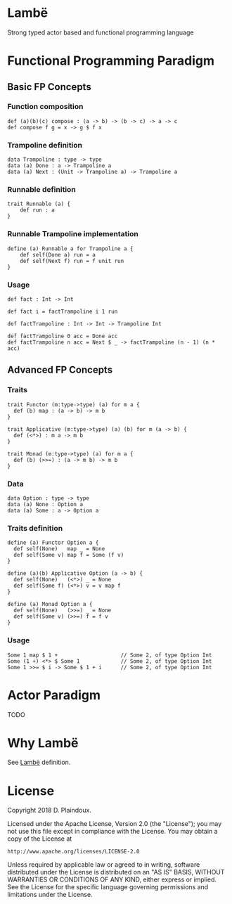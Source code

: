 # Lambë 

Strong typed actor based and functional programming language

# Functional Programming Paradigm

## Basic FP Concepts

### Function composition

```
def (a)(b)(c) compose : (a -> b) -> (b -> c) -> a -> c
def compose f g = x -> g $ f x
```

### Trampoline definition

```
data Trampoline : type -> type
data (a) Done : a -> Trampoline a
data (a) Next : (Unit -> Trampoline a) -> Trampoline a
```
### Runnable definition

```
trait Runnable (a) {
    def run : a
}
```
### Runnable Trampoline implementation

```
define (a) Runnable a for Trampoline a {
    def self(Done a) run = a
    def self(Next f) run = f unit run
}
```

### Usage

```
def fact : Int -> Int

def fact i = factTrampoline i 1 run

def factTrampoline : Int -> Int -> Trampoline Int

def factTrampoline 0 acc = Done acc
def factTrampoline n acc = Next $ _ -> factTrampoline (n - 1) (n * acc)
```

## Advanced FP Concepts

### Traits

``` 
trait Functor (m:type->type) (a) for m a {
  def (b) map : (a -> b) -> m b
}

trait Applicative (m:type->type) (a) (b) for m (a -> b) {
  def (<*>) : m a -> m b
}

trait Monad (m:type->type) (a) for m a {
  def (b) (>>=) : (a -> m b) -> m b
}
```

### Data

```
data Option : type -> type
data (a) None : Option a
data (a) Some : a -> Option a
```

### Traits definition

```
define (a) Functor Option a {
  def self(None)   map _ = None
  def self(Some v) map f = Some (f v)
}

define (a)(b) Applicative Option (a -> b) {
  def self(None)   (<*>) _ = None
  def self(Some f) (<*>) v = v map f
}

define (a) Monad Option a {
  def self(None)   (>>=) _ = None
  def self(Some v) (>>=) f = f v
}
```

### Usage

```
Some 1 map $ 1 +                    // Some 2, of type Option Int 
Some (1 +) <*> $ Some 1             // Some 2, of type Option Int 
Some 1 >>= $ i -> Some $ 1 + i      // Some 2, of type Option Int 
```

# Actor Paradigm

TODO

# Why Lambë

See [Lambë](http://tolkiengateway.net/wiki/Lambë) definition.

# License

Copyright 2018 D. Plaindoux.

Licensed under the Apache License, Version 2.0 (the "License");
you may not use this file except in compliance with the License.
You may obtain a copy of the License at

    http://www.apache.org/licenses/LICENSE-2.0

Unless required by applicable law or agreed to in writing, software
distributed under the License is distributed on an "AS IS" BASIS,
WITHOUT WARRANTIES OR CONDITIONS OF ANY KIND, either express or implied.
See the License for the specific language governing permissions and
limitations under the License.
